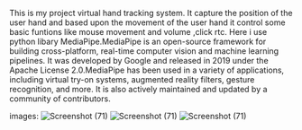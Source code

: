 This is my project virtual hand tracking system. It capture the position of the user hand and based upon the movement of the user hand it control some basic funtions 
like mouse movement and volume ,click rtc. Here i use python libary MediaPipe.MediaPipe is an open-source framework for building cross-platform, real-time computer 
vision and machine learning pipelines. It was developed by Google and released in 2019 under the Apache License 2.0.MediaPipe has been used in a variety of applications,
including virtual try-on systems, augmented reality filters, gesture recognition, and more. It is also actively maintained and updated by a community of contributors.

images:
![Screenshot (71)](https://user-images.githubusercontent.com/72138998/221932936-749dbd88-9af3-4652-a282-6afca6b6298c.png)
![Screenshot (71)](https://user-images.githubusercontent.com/72138998/221933285-a33fe09c-8b8e-4b13-a252-3a2ebc943e94.png)
![Screenshot (71)](https://user-images.githubusercontent.com/72138998/221933359-f97cd149-c75d-49e2-8e84-501adbb7a678.png)

